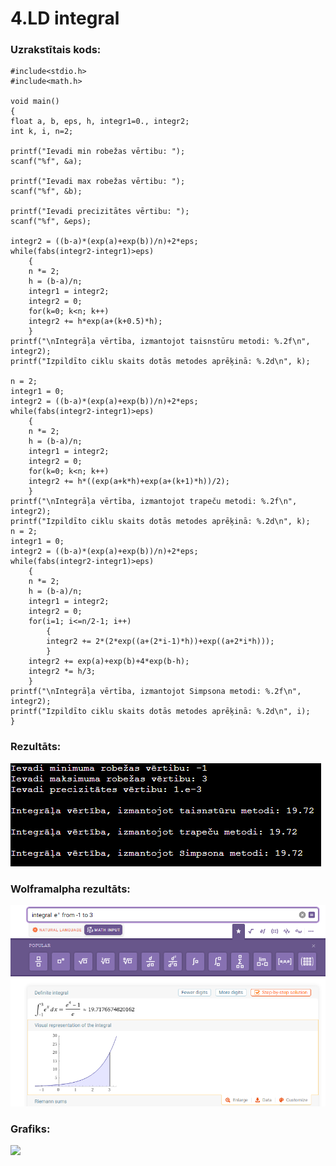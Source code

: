 # 4.LD integral

### Uzrakstītais kods:
```
#include<stdio.h>
#include<math.h>

void main()
{
float a, b, eps, h, integr1=0., integr2;
int k, i, n=2;

printf("Ievadi min robežas vērtibu: ");
scanf("%f", &a);

printf("Ievadi max robežas vērtibu: ");
scanf("%f", &b);

printf("Ievadi precizitātes vērtibu: ");
scanf("%f", &eps);

integr2 = ((b-a)*(exp(a)+exp(b))/n)+2*eps;
while(fabs(integr2-integr1)>eps)
    {
    n *= 2;
    h = (b-a)/n;
    integr1 = integr2;
    integr2 = 0;
    for(k=0; k<n; k++)
    integr2 += h*exp(a+(k+0.5)*h);
    }
printf("\nIntegrāļa vērtība, izmantojot taisnstūru metodi: %.2f\n", integr2);
printf("Izpildīto ciklu skaits dotās metodes aprēķinā: %.2d\n", k);

n = 2;
integr1 = 0;
integr2 = ((b-a)*(exp(a)+exp(b))/n)+2*eps;
while(fabs(integr2-integr1)>eps)
    {
    n *= 2;
    h = (b-a)/n;
    integr1 = integr2;
    integr2 = 0;
    for(k=0; k<n; k++)
    integr2 += h*((exp(a+k*h)+exp(a+(k+1)*h))/2);
    }
printf("\nIntegrāļa vērtība, izmantojot trapeču metodi: %.2f\n", integr2);
printf("Izpildīto ciklu skaits dotās metodes aprēķinā: %.2d\n", k);
n = 2;
integr1 = 0;
integr2 = ((b-a)*(exp(a)+exp(b))/n)+2*eps;
while(fabs(integr2-integr1)>eps)
    {
    n *= 2;
    h = (b-a)/n;
    integr1 = integr2;
    integr2 = 0;
    for(i=1; i<=n/2-1; i++)
        {
        integr2 += 2*(2*exp((a+(2*i-1)*h))+exp((a+2*i*h)));
        }
    integr2 += exp(a)+exp(b)+4*exp(b-h);
    integr2 *= h/3;
    }
printf("\nIntegrāļa vērtība, izmantojot Simpsona metodi: %.2f\n", integr2);
printf("Izpildīto ciklu skaits dotās metodes aprēķinā: %.2d\n", i);
}
```
### Rezultāts:

![](https://github.com/agurdziels/RTR105/blob/main/4.LD.%20integral/rezult%C4%81ts.png)

### Wolframalpha rezultāts:

![](https://github.com/agurdziels/RTR105/blob/main/4.LD.%20integral/wolframalpha.png)

### Grafiks:

![](https://user-images.githubusercontent.com/90239365/148620387-1ffd9ff9-294a-4363-a220-1a6810d4ef53.png)

